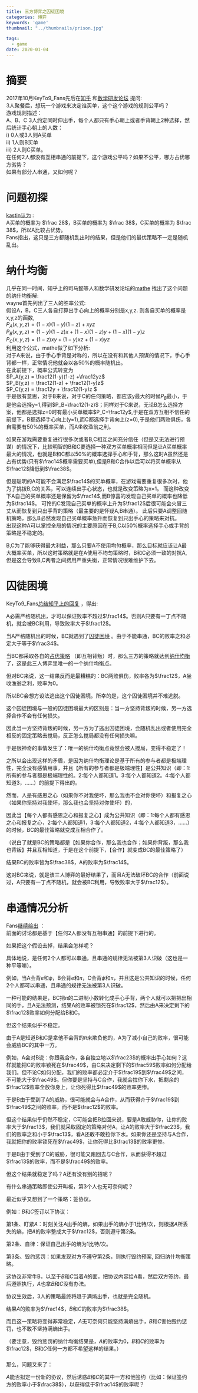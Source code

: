 ```yaml
---
title: 三方博弈之囚徒困境
categories: 博弈
keywords: 'game'
thumbnail: "../thumbnails/prison.jpg"

tags:
  - game
date: 2020-01-04
---
```


# 摘要
2017年10月KeyTo9\_Fans先后在[知乎](https://www.zhihu.com/question/67018671) 和[数学研发论坛](https://bbs.emath.ac.cn/thread-9685-1-1.html) 提问:  
3人聚餐后，想玩一个游戏来决定谁买单，这个这个游戏的规则公平吗？  
游戏规则描述：  
A、B、C 3人约定同时伸出手，每个人都只有手心朝上或者手背朝上2种选择，然后统计手心朝上的人数：  
i)   0人或3人则A买单  
ii)  1人则B买单  
iii) 2人则C买单。  
在任何2人都没有互相串通的前提下，这个游戏公平吗？如果不公平，哪方占优哪方劣势？  
如果有部分人串通，又如何呢？  

# 问题初探
[kastin认为](https://bbs.emath.ac.cn/forum.php?mod=redirect&goto=findpost&ptid=9685&pid=67503&fromuid=20) :  
A买单的概率为 $\frac 28$，B买单的概率为 $\frac 38$，C买单的概率为 $\frac 38$，所以A比较占优势。  
Fans指出，这只是三方都随机乱出时的结果，但是他们的最优策略不一定是随机乱出。

# 纳什均衡
几乎在同一时间，知乎上的司马懿等人和数学研发论坛的[mathe](https://bbs.emath.ac.cn/forum.php?mod=redirect&goto=findpost&ptid=9685&pid=67506&fromuid=20) 找出了这个问题的纳什均衡解:  
wayne首先列出了三人的胜率公式:  
假设A，B，C三人各自打算出手心向上的概率分别是x,y,z. 则各自买单的概率是x,y,z的函数,  
$P_A(x,y,z) = (1-x)(1-y)(1-z) +xyz$  
$P_B(x,y,z) = (1-y)(1-z)x + (1-x)(1-z)y + (1-x)(1-y)z$  
$P_C(x,y,z) = (1-z)xy + (1-y)xz + (1-x)yz$  
利用这个公式，mathe做了如下分析:  
对于A来说，由于手心手背是对称的，所以在没有和其他人预谋的情况下，手心手背都一样，正常情况他就会以各50%的概率随机出。  
在此前提下，概率公式转变为  
$P_A(y,z) = \frac12(1-y)(1-z) +\frac12yz$  
$P_B(y,z) = \frac12(1-z) + \frac12(1-y)z$  
$P_C(y,z) = \frac12y + \frac12(1-y)z $  
于是很有意思，对于B来说，对于C的任何策略，都应该y最大的时候$P_B$最小，于是他会选择y=1,得到$P_B=\frac12(1-z)$；同样对于C来说，无论B怎么选择方案，他都是选择z=0时有最小买单概率$P_C=\frac12y$,于是在双方互相不信任的前提下，B都选择手心向上(y=1),而C都选择手背向上(z=0),于是他们两败俱伤，各自需要有50%的概率买单，而A坐收渔翁之利。

如果在游戏需要重复进行很多次或者B,C相互之间充分信任（但是又无法进行预谋）的情况下，比较明智的B和C要选择一种双方买单概率相同但是让A买单概率最大的情况，也就是B和C都以50%的概率选择手心和手背，那么这时A虽然还是占有优势(只有$\frac14$概率需要买单),但是B和C合作以后可以将买单概率从$\frac12$降低到$\frac38$。

但是聪明的A可能不会满足$\frac14$的买单概率，在游戏需要重复很多次时，他为了挑拨B,C的关系，可以连续出手心状态，也就是改变策略为x=1。
而这种改变下A自己的买单概率还是保留为$\frac14$,而B惊喜的发现自己买单的概率也降低为$\frac14$。
可怜的C发现自己买单的概率上升为$\frac12$后很可能会火冒三丈从而恢复到只出手背的策略（最主要的是怀疑A,B串通）。
此后只要A调整回随机策略，那么B必然发现自己买单概率急升而恢复到只出手心的策略来对抗。  
出现这种A可以掌控全局的情况的主要原因在于B,C以50%概率选择手心或手背的策略是不稳定的。  

B,C为了能够获得最大利益，那么只要A不使用均匀概率，那么目标就应该让A最大概率买单，所以这时策略就是在A使用不均匀策略时，B和C必须一致的对抗A,但是这会导致B,C两者之间费用严重失衡，正常情况很难维护下去。  

# 囚徒困境
KeyTo9\_Fans[总结知乎上的回复](https://bbs.emath.ac.cn/forum.php?mod=redirect&goto=findpost&ptid=9685&pid=67524&fromuid=20) ，得出:  

A必需严格随机出，才可以保证败率不超过$\frac14$。否则A只要有一丁点不随机，就会被BC利用，导致败率大于$\frac12$。

当A严格随机出的时候，BC就遇到了[囚徒困境](https://baike.baidu.com/item/囚徒困境) 。由于不能串通，BC的败率之和必定大于等于$\frac34$。

当BC都采取各自的[占优策略](https://baike.baidu.com/item/占优策略) （即互相背叛）时，那么三方的策略就达到[纳什均衡](https://baike.baidu.com/item/纳什均衡) 了，这是此三人博弈里唯一的一个纳什均衡点。

但对BC来说，这一结果反而是最糟糕的：BC两败俱伤，败率各为$\frac12$，A坐收渔翁之利，败率为$0$。

所以BC会想方设法逃出这个囚徒困境。所幸的是，这个囚徒困境并不难逃脱。

这个囚徒困境与一般的囚徒困境最大的区别是：当一方坚持背叛的时候，另一方选择合作不会有任何损失。

因此当一方坚持背叛的时候，另一方为了逃出囚徒困境，会随机乱出或者使用完全相反的固定策略去搅局，反正怎么搅局都没有任何损失嘛。

于是很神奇的事情发生了：唯一的纳什均衡点竟然会被人搅局，变得不稳定了！

之所以会出现这样的矛盾，是因为纳什均衡理论是基于所有的参与者都是极端理性，完全没有感情用事，并且【所有的参与者都是极端理性】是公共知识（即：1:所有的参与者都是极端理性的。2:每个人都知道1。3:每个人都知道2。4:每个人都知道3，……）的前提下得出的。

然而，人是有感恩之心（如果你不对我使坏，那么我也不会对你使坏）和报复之心（如果你坚持对我使坏，那么我也会坚持对你使坏）的，

因此当【每个人都有感恩之心和报复之心】成为公共知识（即：1:每个人都有感恩之心和报复之心，2:每个人都知道1，3:每个人都知道2，4:每个人都知道3，……）的时候，BC的最佳策略就变成互相合作了。

（说白了就是BC的策略都是【如果你合作，那么我也合作；如果你背叛，那么我也背叛】并且互相知道，于是在这个前提下，【合作】就变成BC的最佳策略了）

结果BC的败率皆为$\frac38$，A的败率为$\frac14$。

这对BC来说，就是该三人博弈的最好结果了，而且A无法破坏BC的合作（前面说过，A只要有一丁点不随机，就会被BC利用，导致败率大于$\frac12$）。

# 串通情况分析
Fans[继续给出](https://bbs.emath.ac.cn/forum.php?mod=redirect&goto=findpost&ptid=9685&pid=67525&fromuid=20) ：  
前面的讨论都是基于【任何$2$人都没有互相串通】的前提下进行的。

如果把这个假设去掉，结果会怎样呢？

具体地说，是任何$2$个人都可以串通，且串通的规律无法被第$3$人识破（这也是一种平等嘛）。

例如，当A会背$e$和$\phi$，B会背$e$和$\pi$，C会背$\phi$和$\pi$，并且这是公共知识的时候，任何$2$个人都可以串通，且串通的规律无法被第$3$人识破。

一种可能的结果是，BC把$\pi$的二进制小数转化成手心手背，两个人就可以把把出相同的手，且A无法预测，结果A的败率被锁死在$\frac12$，然后由A来决定剩下的$\frac12$败率如何分配给B和C。

但这个结果似乎不稳定。

由于A是知道B和C是拿他不会背的$\pi$来欺负他的，A为了减小自己的败率，很可能会威胁BC的其中一方。

例如，A会对B说：你跟我合作，各自独立地以$\frac23$的概率出手心如何？这样就能把C的败率锁死在$\frac49$，由C来决定剩下的$\frac59$败率如何分配给我们。但不论C如何分配，我们的败率都必定介于$\frac19$到$\frac49$之间，不可能大于$\frac49$。但你要是坚持与C合作，我就会拉你下水，把剩余的$\frac12$败率全放你身上，让你死得比$\frac49$的败率更惨。

于是B由于受到了A的威胁，很可能就会与A合作，从而获得介于$\frac19$到$\frac49$之间的败率，而不是$\frac12$的败率。

但这个结果似乎仍然不稳定，C可能会把B拉回来说，要是A敢威胁你，让你的败率大于$\frac13$，我们就采取固定的策略对付A，让A的败率大于$\frac23$，我们的败率之和小于$\frac13$，看A还敢不敢拉你下水。如果你还是坚持与A合作，我就把你的败率锁死在$\frac49$，让你死得比$\frac13$的败率更惨。

于是B由于受到了C的威胁，很可能又跑回去与C合作，从而获得不超过$\frac13$的败率，而不是$\frac49$的败率。

但这个结果就稳定了吗？A还有没有别的招呢？

有什么串通策略即使公开叫板，第$3$个人也无可奈何呢？


最近似乎又想到了一个策略：签协议。

例如：$B$和$C$签订以下协议：


第1条、盯紧$A$：时刻关注$A$出手的熵，如果出手的熵小于$1$比特/次，则根据$A$所丢失的熵，把$A$的败率整成大于$\frac12$，否则遵守第$2$条。

第2条、自律：保证自己出手的熵为$1$比特/次。

第3条、毁约惩罚：如果发现对方不遵守第2条，则执行毁约预案, 回归纳什均衡策略。


这协议非常牛B，以至于$B$和$C$当着$A$的面，把协议内容给$A$看，然后双方签约，最后遵照执行，$A$也拿$B$和$C$没有办法。

协议生效后，$3$人的策略最终将趋于满熵出手，也就是完全随机。

结果$A$的败率为$\frac14$，$B$和$C$的败率为$\frac38$。

而且这一策略将变得非常稳定，$A$无可奈何只能坚持满熵出手，$B$和$C$害怕毁约惩罚，也不敢不坚持满熵出手。

（要注意，毁约惩罚的纳什均衡结果是，$A$的败率为$0$，$B$和$C$的败率为$\frac12$，$B$和$C$任何一方都不希望这样的结果。）

#####

那么，问题又来了：

$A$能否拟定一份新的协议，然后诱惑$B$和$C$的其中一方和他签约（比如：保证签约方的败率小于$\frac38$），以获得低于$\frac14$的败率呢？
